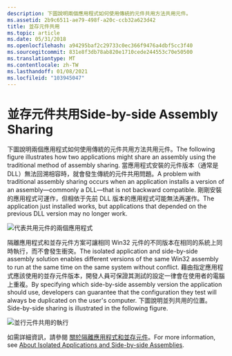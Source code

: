 ```yaml
---
description: 下圖說明兩個應用程式如何使用傳統的元件共用方法共用元件。
ms.assetid: 2b9c6511-ae79-498f-a20c-ccb32a623d42
title: 並存元件共用
ms.topic: article
ms.date: 05/31/2018
ms.openlocfilehash: a94295baf2c29733c0ec366f9476a4dbf5cc3f40
ms.sourcegitcommit: 831e8f3db78ab820e1710cede244553c70e50500
ms.translationtype: MT
ms.contentlocale: zh-TW
ms.lasthandoff: 01/08/2021
ms.locfileid: "103945047"
---
```

# <a name="side-by-side-assembly-sharing"></a><span data-ttu-id="2f1d5-103">並存元件共用</span><span class="sxs-lookup"><span data-stu-id="2f1d5-103">Side-by-side Assembly Sharing</span></span>

<span data-ttu-id="2f1d5-104">下圖說明兩個應用程式如何使用傳統的元件共用方法共用元件。</span><span class="sxs-lookup"><span data-stu-id="2f1d5-104">The following figure illustrates how two applications might share an assembly using the traditional method of assembly sharing.</span></span> <span data-ttu-id="2f1d5-105">當應用程式安裝的元件版本（通常是 DLL）無法回溯相容時，就會發生傳統的元件共用問題。</span><span class="sxs-lookup"><span data-stu-id="2f1d5-105">A problem with traditional assembly sharing occurs when an application installs a version of an assembly—commonly a DLL—that is not backward compatible.</span></span> <span data-ttu-id="2f1d5-106">剛剛安裝的應用程式可運作，但相依于先前 DLL 版本的應用程式可能無法再運作。</span><span class="sxs-lookup"><span data-stu-id="2f1d5-106">The application just installed works, but applications that depended on the previous DLL version may no longer work.</span></span>

![代表共用元件的兩個應用程式](images/sxs1.png)

<span data-ttu-id="2f1d5-108">隔離應用程式和並存元件方案可讓相同 Win32 元件的不同版本在相同的系統上同時執行，而不會發生衝突。</span><span class="sxs-lookup"><span data-stu-id="2f1d5-108">The isolated application and side-by-side assembly solution enables different versions of the same Win32 assembly to run at the same time on the same system without conflict.</span></span> <span data-ttu-id="2f1d5-109">藉由指定應用程式應該使用的並存元件版本，開發人員可保證其測試的設定一律會在使用者的電腦上重複。</span><span class="sxs-lookup"><span data-stu-id="2f1d5-109">By specifying which side-by-side assembly version the application should use, developers can guarantee that the configuration they test will always be duplicated on the user's computer.</span></span> <span data-ttu-id="2f1d5-110">下圖說明並列共用的位置。</span><span class="sxs-lookup"><span data-stu-id="2f1d5-110">Side-by-side sharing is illustrated in the following figure.</span></span>

![並行元件共用的執行](images/sxs2.png)

<span data-ttu-id="2f1d5-112">如需詳細資訊，請參閱 [關於隔離應用程式和並存元件](about-isolated-applications-and-side-by-side-assemblies.md)。</span><span class="sxs-lookup"><span data-stu-id="2f1d5-112">For more information, see [About Isolated Applications and Side-by-side Assemblies](about-isolated-applications-and-side-by-side-assemblies.md).</span></span>

 

 



